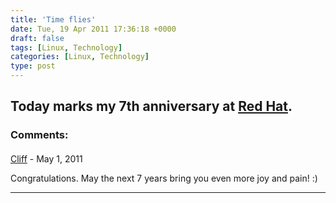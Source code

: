 ```yaml
---
title: 'Time flies'
date: Tue, 19 Apr 2011 17:36:18 +0000
draft: false
tags: [Linux, Technology]
categories: [Linux, Technology]
type: post
---
```


Today marks my 7th anniversary at [Red Hat](http://www.redhat.com/).
---
### Comments:
#### 
[Cliff]( "cperry@redhat.com") - <time datetime="2011-05-09 21:09:08">May 1, 2011</time>

Congratulations. May the next 7 years bring you even more joy and pain! :)
<hr />
